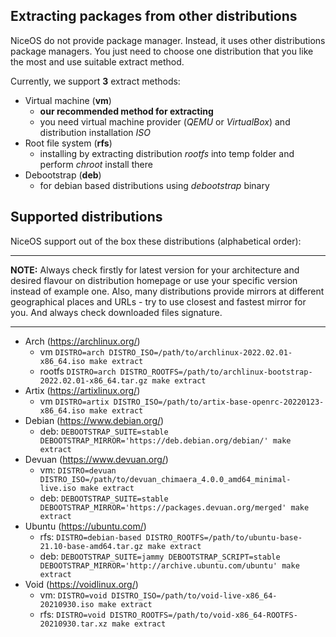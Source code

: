 ## Extracting packages from other distributions

NiceOS do not provide package manager. Instead, it uses other distributions package managers. You just need to choose one distribution that you like the most and use suitable extract method.

Currently, we support **3** extract methods:
- Virtual machine (**vm**)
  - **our recommended method for extracting**
  - you need virtual machine provider (_QEMU_ or _VirtualBox_) and distribution installation _ISO_
- Root file system (**rfs**)
  - installing by extracting distribution _rootfs_ into temp folder and perform _chroot_ install there 
- Debootstrap (**deb**)
  - for debian based distributions using _debootstrap_ binary

## Supported distributions

NiceOS support out of the box these distributions (alphabetical order):

---
**NOTE:**
Always check firstly for latest version for your architecture and desired flavour on distribution homepage or use your specific version instead of example one.
Also, many distributions provide mirrors at different geographical places and URLs - try to use closest and fastest mirror for you. And always check downloaded files signature.

---


- Arch (https://archlinux.org/)
  - vm `DISTRO=arch DISTRO_ISO=/path/to/archlinux-2022.02.01-x86_64.iso make extract`
  - rootfs `DISTRO=arch DISTRO_ROOTFS=/path/to/archlinux-bootstrap-2022.02.01-x86_64.tar.gz make extract`
- Artix (https://artixlinux.org/)
  - vm `DISTRO=artix DISTRO_ISO=/path/to/artix-base-openrc-20220123-x86_64.iso make extract`
- Debian (https://www.debian.org/)
  - deb: `DEBOOTSTRAP_SUITE=stable DEBOOTSTRAP_MIRROR='https://deb.debian.org/debian/' make extract`
- Devuan (https://www.devuan.org/)
  - vm: `DISTRO=devuan DISTRO_ISO=/path/to/devuan_chimaera_4.0.0_amd64_minimal-live.iso make extract`
  - deb: `DEBOOTSTRAP_SUITE=stable DEBOOTSTRAP_MIRROR='https://packages.devuan.org/merged' make extract`
- Ubuntu (https://ubuntu.com/)
  - rfs: `DISTRO=debian-based DISTRO_ROOTFS=/path/to/ubuntu-base-21.10-base-amd64.tar.gz make extract`
  - deb: `DEBOOTSTRAP_SUITE=jammy DEBOOTSTRAP_SCRIPT=stable DEBOOTSTRAP_MIRROR='http://archive.ubuntu.com/ubuntu' make extract`
- Void (https://voidlinux.org/)
  - vm: `DISTRO=void DISTRO_ISO=/path/to/void-live-x86_64-20210930.iso make extract`
  - rfs: `DISTRO=void DISTRO_ROOTFS=/path/to/void-x86_64-ROOTFS-20210930.tar.xz make extract`
